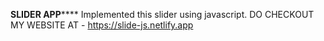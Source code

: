 ************************SLIDER APP****************************
Implemented this slider using javascript.
DO CHECKOUT MY WEBSITE AT - https://slide-js.netlify.app
